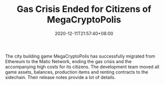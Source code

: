 ﻿---
title: "Gas Crisis Ended for Citizens of MegaCryptoPolis"
date: 2020-12-11T21:57:40+08:00
lastmod: 2020-12-11T16:45:40+08:00
draft: false
authors: ["Shannon"]
description: "The city building game MegaCryptoPolis has successfully migrated from Ethereum to the Matic Network, ending the gas crisis and the accompanying high costs for its citizens. The development team moved all game assets, balances, production items and renting contracts to the sidechain. Their release notes provide a lot of details."
featuredImage: "gas-crisis-ended-for-citizens-of-megacryptopolis.png"
tags: ["Virtual World","Play to Earn"]
categories: ["news"]
news: ["Virtual World"]
weight: 
lightgallery: true
pinned: false
recommend: false
recommend1: false
---

The city building game MegaCryptoPolis has successfully migrated from Ethereum to the Matic Network, ending the gas crisis and the accompanying high costs for its citizens. The development team moved all game assets, balances, production items and renting contracts to the sidechain. Their release notes provide a lot of details.

<!--more-->

